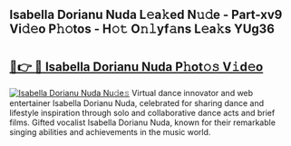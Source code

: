 ## Isabella Dorianu Nuda L𝚎a𝚔ed N𝚞𝚍e - Part-xv9 Vi𝚍𝚎o P𝚑𝚘tos - H𝚘𝚝 O𝚗𝚕yf𝚊ns L𝚎a𝚔s YUg36

# <h2><a href="http://kfbblfd.oniu.top/?m=Isabella+Dorianu+Nuda">🔗👉 🔴 Isabella Dorianu Nuda P𝚑ot𝚘𝚜 V𝚒d𝚎o</a></h2>

[![Isabella Dorianu Nuda Nu𝚍e𝚜](https://i.imgur.com/0qMVB7G.gif)](http://kfbblfd.oniu.top/?m=Isabella+Dorianu+Nuda)
Virtual dance innovator and web entertainer Isabella Dorianu Nuda, celebrated for sharing dance and lifestyle inspiration through solo and collaborative dance acts and brief films. Gifted vocalist Isabella Dorianu Nuda, known for their remarkable singing abilities and achievements in the music world.  
